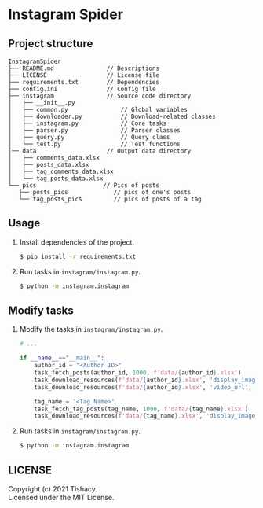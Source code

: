 # Instagram Spider

## Project structure
```
InstagramSpider
├── README.md               // Descriptions
├── LICENSE                 // License file
├── requirements.txt        // Dependencies 
├── config.ini              // Config file
├── instagram               // Source code directory
│   ├── __init__.py
│   ├── common.py               // Global variables
│   ├── downloader.py           // Download-related classes
│   ├── instagram.py            // Core tasks 
│   ├── parser.py               // Parser classes
│   ├── query.py                // Query class
│   └── test.py                 // Test functions
│── data                    // Output data directory
│   ├── comments_data.xlsx
│   ├── posts_data.xlsx
│   ├── tag_comments_data.xlsx
│   └── tag_posts_data.xlsx
└── pics                   // Pics of posts
   ├── posts_pics             // pics of one's posts 
   └── tag_posts_pics         // pics of posts of a tag
```

## Usage

1. Install dependencies of the project.  
   ```bash
   $ pip install -r requirements.txt
   ```

2. Run tasks in `instagram/instagram.py`.
    ```bash
   $ python -m instagram.instagram
    ```

## Modify tasks

1. Modify the tasks in `instagram/instagram.py`.

    ```python
    # ...
   
   if __name__=="__main__":
        author_id = "<Author ID>"
        task_fetch_posts(author_id, 1000, f'data/{author_id}.xlsx')
        task_download_resources(f'data/{author_id}.xlsx', 'display_image_url', ['short_code'], out_dir=f'pics/{author_id}', overwrite=False)
        task_download_resources(f'data/{author_id}.xlsx', 'video_url', ['short_code'], out_dir=f'videos/{author_id}', overwrite=False)
    
        tag_name = '<Tag Name>'
        task_fetch_tag_posts(tag_name, 1000, f'data/{tag_name}.xlsx')
        task_download_resources(f'data/{tag_name}.xlsx', 'display_image_url', ['short_code'], out_dir=f'pics/{tag_name}', overwrite=False)
   ```
   
2. Run tasks in `instagram/instagram.py`.
    ```bash
   $ python -m instagram.instagram
    ```

## LICENSE
Copyright (c) 2021 Tishacy.  
Licensed under the MIT License.
